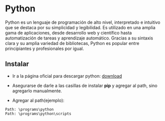# Python

Python es un lenguaje de programación de alto nivel, interpretado e intuitivo que se destaca por su simplicidad y legibilidad. Es utilizado en una amplia gama de aplicaciones, desde desarrollo web y científico hasta automatización de tareas y aprendizaje automático. Gracias a su sintaxis clara y su amplia variedad de bibliotecas, Python es popular entre principiantes y profesionales por igual.

## Instalar

* Ir a la página oficial para descargar python: [download](https://www.python.org/downloads/)
* Asegurarse de darle a las casillas de instalar **pip** y agregar al path, sino agregarlo manualmente.


* Agregar al path(ejemplo):
```
Path: \programs\python
Path: \programs\python\scripts
```